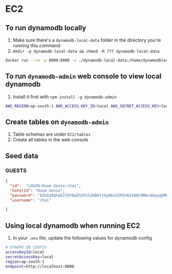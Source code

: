# EC2

## To run dynamodb locally
1. Make sure there's a `dynamodb-local-data` folder in the directory you're running this command
2. ```mkdir -p dynamodb-local-data && chmod -R 777 dynamodb-local-data```
```sh
docker run --rm -p 8000:8000 -v ./dynamodb-local-data:/home/dynamodblocal/data amazon/dynamodb-local -jar DynamoDBLocal.jar -sharedDb -dbPath /home/dynamodblocal/data
```


## To run `dynamodb-admin` web console to view local dynamodb
1. Install it first with `npm install -g dynamodb-admin`
```sh
AWS_REGION=ap-south-1 AWS_ACCESS_KEY_ID=local AWS_SECRET_ACCESS_KEY=local dynamodb-admin
```

## Create tables on `dynamodb-admin`
1. Table schemas are under `EC2/tables`
2. Create all tables in the web console

## Seed data 

### GUESTS
```json
{
  "id":  "LOGIN:Room Genie:chai",
  "hotelId": "Room Genie",
  "password": "$2b$10$haEIYUY8wEh5Ft526BkttOy66x4JM3nKd106F8Mmc4GeyqQMHSkx2",
  "username": "chai"
  
}
```


## Using local dynamodb when running EC2
1. In your `.env` file, update the following values for dynamodb config
```sh
# DYNAMO DB CONFIG
accessKeyId=local
secretAccessKey=local
region=ap-south-1
endpoint=http://localhost:8000
```
